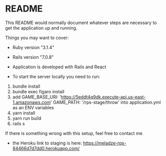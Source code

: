 # README

This README would normally document whatever steps are necessary to get the
application up and running.

Things you may want to cover:

* Ruby version "3.1.4"
* Rails version "7.0.8"

* Application is developed with Rails and React 

* To start the server locally you need to run:
1. bundle install
2. bundle exec figaro install
3. add GAME_BASE_URI: 'https://5eddt4q9dk.execute-api.us-east-1.amazonaws.com'
GAME_PATH: '/rps-stage/throw'
into application.yml as an ENV variables
4. yarn install
5. yarn run build
6. rails s

If there is something wrong with this setup, feel free to contact me

* the Heroku link to staging is here: https://meladze-rps-84466d7d7dd0.herokuapp.com/
